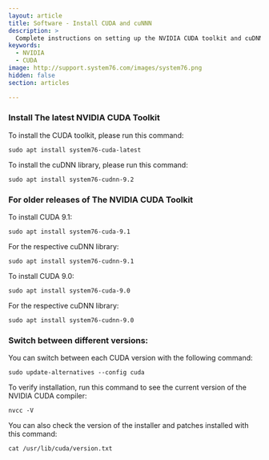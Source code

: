 ```yaml
---
layout: article
title: Software - Install CUDA and cuNNN
description: >
  Complete instructions on setting up the NVIDIA CUDA toolkit and cuDNN libraries
keywords:
  - NVIDIA
  - CUDA
image: http://support.system76.com/images/system76.png
hidden: false
section: articles

---
```


### Install The latest NVIDIA CUDA Toolkit

To install the CUDA toolkit, please run this command:

```
sudo apt install system76-cuda-latest
```

To install the cuDNN library, please run this command:

```
sudo apt install system76-cudnn-9.2
```

### For older releases of The NVIDIA CUDA Toolkit

To install CUDA 9.1:

```
sudo apt install system76-cuda-9.1
```

For the respective cuDNN library:

```
sudo apt install system76-cudnn-9.1
```

To install CUDA 9.0:

```
sudo apt install system76-cuda-9.0
```

For the respective cuDNN library:

```
sudo apt install system76-cudnn-9.0
```

### Switch between different versions:

You can switch between each CUDA version with the following command:

```
sudo update-alternatives --config cuda
```

To verify installation, run this command to see the current version of the NVIDIA CUDA compiler:

```
nvcc -V
```

You can also check the version of the installer and patches installed with this command:

```
cat /usr/lib/cuda/version.txt
```
